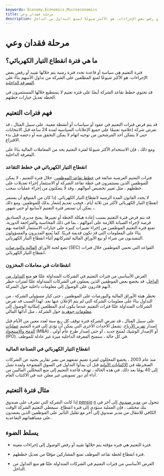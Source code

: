 ```yaml
---
keywords: Economy,Economics,Microeconomics
title: مرحلة فقدان وعي
description: فترة التعتيم هي فترة زمنية يتم خلالها تقييد أو رفض بعض الإجراءات. هو الأكثر شيوعًا لمنع التداول من الداخل.
---
```


# مرحلة فقدان وعي
## ما هي فترة انقطاع التيار الكهربائي؟

فترة التعتيم هي سياسة أو قاعدة تحدد فترة زمنية يتم خلالها تقييد أو رفض بعض الإجراءات. هو الأكثر شيوعًا لمنع المطلعين على الشركة من تداول الأسهم بناءً على [المعرفة الداخلية](/insiderinformation).

قد تحتوي خطط تقاعد الشركة أيضًا على فترة تعتيم لا يستطيع خلالها المستثمرون في الخطة تعديل خيارات خطتهم.

## فهم فترات التعتيم

قد يتم فرض فترات التعتيم في عقود أو سياسات أو أنشطة معينة. على سبيل المثال ، قد تفرض شركة إعلامية تعتيمًا على جميع الإعلانات السياسية لمدة 24 ساعة قبل الانتخابات حتى لا يتمكن أحد المرشحين من توجيه اتهام لا يمكن التحقق منه أو دحضه قبل بدء الاقتراع.

ومع ذلك ، فإن الاستخدام الأكثر شيوعًا لفترة التعتيم يحد من المعاملات المالية بناءً على المعرفة الداخلية.

### انقطاع التيار الكهربائي في خطط التقاعد

فترات التعتيم العرضية شائعة في [خطط تقاعد الموظفين](/pensionplan). خلال فترة التعتيم ، لا يمكن للموظفين الذين يستثمرون في خطة تقاعد الشركة أو الاستثمار إجراء تعديلات على خططهم ، مثل تغيير تخصيص أموالهم ، وقد لا يتمكنون من إجراء عمليات سحب.

لا يحدد القانون المدة الزمنية لانقطاع التيار الكهربائي. إذا كان من المتوقع أن يستمر انقطاع التيار الكهربائي لأكثر من ثلاثة أيام ، فيجب تقديم إشعار بذلك للموظفين. ومع ذلك ، يمكن أن تستمر فترة التعتيم لأسابيع أو حتى شهور.

قد يتم فرض فترة التعتيم بسبب إعادة هيكلة الخطة أو تغييرها. يمنح مديري الصناديق فرصة لإجراء الصيانة اللازمة على أموالهم ، بما في ذلك المحاسبة والمراجعة الدورية. تمنع فترة التعتيم الموظفين من إجراء تغييرات كبيرة على خيارات الاستثمار الخاصة بهم بناءً على المعلومات التي قد تكون قديمة قريبًا. كما يُمنع المديرون والمسؤولون التنفيذيون من شراء أو بيع الأوراق المالية لشركاتهم أثناء انقطاع التيار الكهربائي.

تضع لجنة الأوراق [المالية والبورصات](/sec) (SEC) القواعد التي تحمي الموظفين خلال فترات انقطاع التيار الكهربائي.

### انقطاعات في معاملات المخزون

الغرض الأساسي من فترات التعتيم في الشركات المتداولة علنًا هو منع [التداول من الداخل](/insidertrading). قد يخضع بعض الموظفين الذين يعملون في الشركات المتداولة علنًا لفترات حظر لأنهم قادرون على الوصول إلى معلومات داخلية حول الشركة.

تحظر هيئة الأوراق المالية والبورصات على الموظفين ، حتى كبار مسؤولي الشركة ، من التداول بناءً على معلومات الشركة التي لم يتم الإعلان عنها بعد. لهذا السبب قد تفرض الشركات المتداولة علنًا فترات التعتيم عندما يكون لدى المطلعين إمكانية الوصول إلى [معلومات جوهرية](/materialinsiderinformation) حول الشركة ، مثل أدائها المالي.

على سبيل المثال ، قد تفرض الشركة فترة توقف كل ربع سنة لعدد معين من الأيام قبل إصدار [تقرير الأرباح](/earningsreport). تشمل الأحداث الأخرى التي يمكن أن تؤدي إلى فترة التعتيم [عمليات الدمج والاستحواذ](/mergersandacquisitions) (M&A) ، أو الإصدار الوشيك لمنتج جديد ، أو حتى إصدار طرح عام أولي (IPO). في كل حالة ، ستمنح المعرفة الداخلية ميزة غير عادلة للموظف.

### انقطاع التيار الكهربائي في الصناعة المالية

منذ عام 2003 ، يخضع المحللون لفترة تعتيم تمنعهم من نشر تقارير بحثية عن الشركات المنخرطة في [الاكتتابات الأولية](/ipo) قبل أن يبدأوا التداول في السوق المفتوحة ولمدة تصل إلى 40 يومًا بعد ذلك. في هذه الحالة ، تهدف قاعدة التعتيم إلى منع المحللين الماليين من أداء أي دور تسويقي غير معلن عنه في الاكتتاب العام.

## مثال فترة التعتيم

إذا كانت الشركة التي تشرف على صندوق [pensio](/pensionplan) [n](/pensionplan) تتحول من [مدير صندوق](/fundmanager) إلى آخر في بنك مختلف ، فإن العملية ستؤدي إلى فترة انقطاع. سيعطي التعتيم الشركة الوقت الكافي للانتقال من مدير صندوق إلى آخر مع تقليل التأثير على الموظفين الذين يعتمدون على مساهماتهم التقاعدية.

## يسلط الضوء

- فترة التعتيم هي فترة مؤقتة يتم خلالها تقييد أو رفض الوصول إلى إجراءات معينة.

- فترة انقطاع لخطة تقاعد الموظف تمنع المشاركين مؤقتًا من تعديل خططهم.

- الغرض الأساسي من فترات التعتيم في الشركات المتداولة علنًا هو منع التداول من الداخل.

